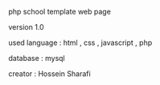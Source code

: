 php school template web page

version 1.0

used language : html , css , javascript , php

database : mysql  


creator : Hossein Sharafi

